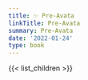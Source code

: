 ```yaml
---
title: ✨ Pre-Avata
linkTitle: Pre-Avata
summary: Pre-Avata
date: '2022-01-24'
type: book
---
```


{{< list_children >}}